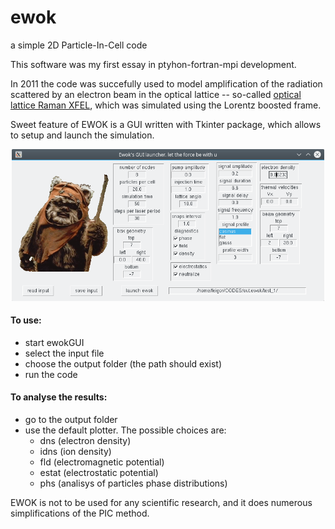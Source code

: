 # ewok
a simple 2D Particle-In-Cell code

This software was my first essay in ptyhon-fortran-mpi development.

In 2011 the code was succefully used to model amplification of the radiation scattered by an electron beam in the optical lattice --
so-called [optical lattice Raman XFEL](https://doi.org/10.1103/PhysRevLett.109.244802), which was simulated using the Lorentz boosted frame.

Sweet feature of EWOK is a GUI written with Tkinter package, which allows to setup and launch the simulation.

<p align="center"><img src="https://github.com/hightower8083/ewok/blob/master/docs/gui-snap.png" width="500"/></p>

#### To use:
- start ewokGUI
- select the input file
- choose the output folder (the path should exist)
- run the code

#### To analyse the results:
- go to the output folder
- use the default plotter. The possible choices are:
  - dns (electron density)
  - idns (ion density)
  - fld (electromagnetic potential)
  - estat (electrostatic potential)
  - phs (analisys of particles phase distributions)
  
EWOK is not to be used for any scientific research, and it does numerous simplifications of the PIC method.

